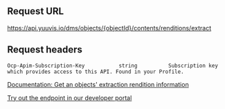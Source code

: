 ## Request URL

https://api.yuuvis.io/dms/objects/{objectId}/contents/renditions/extract

## Request headers

```
Ocp-Apim-Subscription-Key           string          Subscription key which provides access to this API. Found in your Profile.

```

[Documentation: Get an objects' extraction rendition information](https://github.com/yuuvis/Documentation/wiki/Rendition-requests)

[Try out the endpoint in our developer portal](https://ateamk8s.azurewebsites.net/Apis/Endpoints/view-api)
